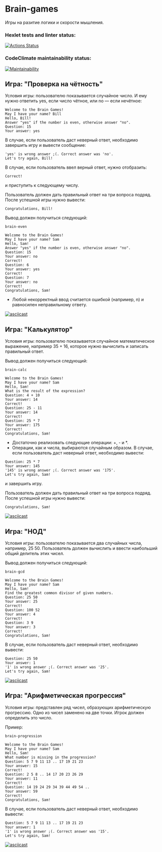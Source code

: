 # Brain-games
Игры на разитие логики и скорости мышления.
### Hexlet tests and linter status:
[![Actions Status](https://github.com/vareshka0101/frontend-project-44/actions/workflows/hexlet-check.yml/badge.svg)](https://github.com/vareshka0101/frontend-project-44/actions)

### CodeClimate maintainability status:
[![Maintainability](https://api.codeclimate.com/v1/badges/cec6733fff1e4b93425c/maintainability)](https://codeclimate.com/github/vareshka0101/frontend-project-44/maintainability)

## Игра: "Проверка на чётность"
Условия игры: пользователю показывается случайное число. И ему нужно ответить yes, если число чётное, или no — если нечётное:
```
Welcome to the Brain Games!
May I have your name? Bill
Hello, Bill!
Answer "yes" if the number is even, otherwise answer "no".
Question: 15
Your answer: yes
```
В случае, если пользователь даст неверный ответ, необходимо завершить игру и вывести сообщение:
```
'yes' is wrong answer ;(. Correct answer was 'no'.
Let's try again, Bill!
```
В случае, если пользователь ввел верный ответ, нужно отобразить:
```
Correct!
```
и приступить к следующему числу.

Пользователь должен дать правильный ответ на три вопроса подряд. После успешной игры нужно вывести:
```
Congratulations, Bill!
```
Вывод должен получиться следующий:
```
brain-even

Welcome to the Brain Games!
May I have your name? Sam
Hello, Sam!
Answer "yes" if the number is even, otherwise answer "no".
Question: 15
Your answer: no
Correct!
Question: 6
Your answer: yes
Correct!
Question: 7
Your answer: no
Correct!
Congratulations, Sam!
```
- Любой некорректный ввод считается ошибкой (например, n) и равносилен неправильному ответу.
 
[![asciicast](https://asciinema.org/a/oePEUYQgI4nEByBOW6uOAJGv5.svg)](https://asciinema.org/a/oePEUYQgI4nEByBOW6uOAJGv5)

## Игра: "Калькулятор"

Условия игры: пользователю показывается случайное математическое выражение, например 35 + 16, которое нужно вычислить и записать правильный ответ.

Вывод должен получиться следующий:
```
brain-calc

Welcome to the Brain Games!
May I have your name? Sam
Hello, Sam!
What is the result of the expression?
Question: 4 + 10
Your answer: 14
Correct!
Question: 25 - 11
Your answer: 14
Correct!
Question: 25 * 7
Your answer: 175
Correct!
Congratulations, Sam!
```
- Достаточно реализовать следующие операции: +, - и *.
- Операции, как и числа, выбираются случайным образом.
В случае, если пользователь даст неверный ответ, необходимо вывести:
```
Question: 25 * 7
Your answer: 145
'145' is wrong answer ;(. Correct answer was '175'.
Let's try again, Sam!
```
и завершить игру.

Пользователь должен дать правильный ответ на три вопроса подряд. После успешной игры нужно вывести:
```
Congratulations, Sam!
```
[![asciicast](https://asciinema.org/a/T7EqnX5LaIazDIFXe8FYRrKdL.svg)](https://asciinema.org/a/T7EqnX5LaIazDIFXe8FYRrKdL)

## Игра: "НОД"

Условия игры: пользователю показывается два случайных числа, например, 25 50. Пользователь должен вычислить и ввести наибольший общий делитель этих чисел.

Вывод должен получиться следующий:

```
brain-gcd

Welcome to the Brain Games!
May I have your name? Sam
Hello, Sam!
Find the greatest common divisor of given numbers.
Question: 25 50
Your answer: 25
Correct!
Question: 100 52
Your answer: 4
Correct!
Question: 3 9
Your answer: 3
Correct!
Congratulations, Sam!
```

В случае, если пользователь даст неверный ответ, необходимо вывести:
```
Question: 25 50
Your answer: 1
'1' is wrong answer ;(. Correct answer was '25'.
Let's try again, Sam!
```
[![asciicast](https://asciinema.org/a/Xs5nG42A1QBqbHvP1Mwyv1AJ9.svg)](https://asciinema.org/a/Xs5nG42A1QBqbHvP1Mwyv1AJ9)

## Игра: "Арифметическая прогрессия"

Условия игры: представлен ряд чисел, образующих арифметическую прогрессию. Одно из чисел заменено на две точки. Игрок должен определить это число.

Пример:

```
brain-progression

Welcome to the Brain Games!
May I have your name? Sam
Hello, Sam!
What number is missing in the progression?
Question: 5 7 9 11 13 .. 17 19 21 23
Your answer: 15
Correct!
Question: 2 5 8 .. 14 17 20 23 26 29
Your answer: 11
Correct!
Question: 14 19 24 29 34 39 44 49 54 ..
Your answer: 59
Correct!
Congratulations, Sam!
```

В случае, если пользователь даст неверный ответ, необходимо вывести:
```
Question: 5 7 9 11 13 .. 17 19 21 23
Your answer: 1
'1' is wrong answer ;(. Correct answer was '15'.
Let's try again, Sam!
```
[![asciicast](https://asciinema.org/a/GzhOPBszcMs8XyFhNnMcKqOSq.svg)](https://asciinema.org/a/GzhOPBszcMs8XyFhNnMcKqOSq)
